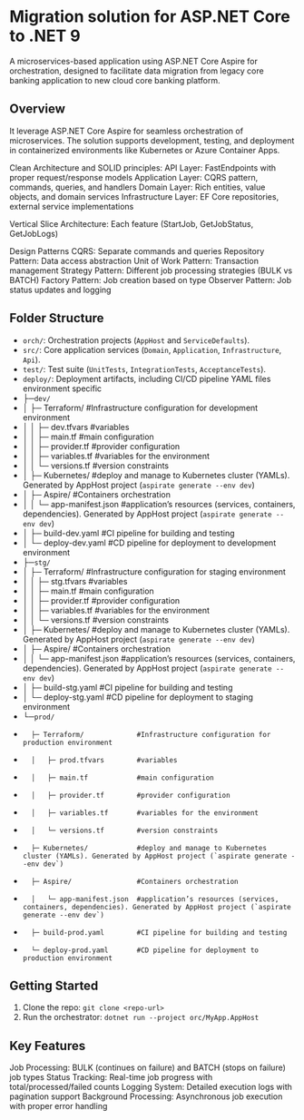﻿# Migration solution for ASP.NET Core to .NET 9
A microservices-based application using ASP.NET Core Aspire for orchestration, designed to facilitate data migration from legacy core banking application to new cloud core banking platform.

## Overview 
It leverage ASP.NET Core Aspire for seamless orchestration of microservices. 
The solution supports development, testing, and deployment in containerized environments like Kubernetes or Azure Container Apps.

Clean Architecture and SOLID principles:
API Layer: FastEndpoints with proper request/response models
Application Layer: CQRS pattern, commands, queries, and handlers
Domain Layer: Rich entities, value objects, and domain services
Infrastructure Layer: EF Core repositories, external service implementations

Vertical Slice Architecture: Each feature (StartJob, GetJobStatus, GetJobLogs)

Design Patterns
CQRS: Separate commands and queries
Repository Pattern: Data access abstraction
Unit of Work Pattern: Transaction management
Strategy Pattern: Different job processing strategies (BULK vs BATCH)
Factory Pattern: Job creation based on type
Observer Pattern: Job status updates and logging

## Folder Structure
- `orch/`: Orchestration projects (`AppHost` and `ServiceDefaults`).
- `src/`: Core application services (`Domain`, `Application`, `Infrastructure`, `Api`).
- `test/`: Test suite (`UnitTests`, `IntegrationTests`, `AcceptanceTests`).
- `deploy/`: Deployment artifacts, including CI/CD pipeline YAML files environment specific 
-   ├─`dev/`
-	│	├─ Terraform/              #Infrastructure configuration for development environment
-	│	│   ├─ dev.tfvars          #variables 
-	│	│   ├─ main.tf             #main configuration
-	│	│   ├─ provider.tf         #provider configuration
-	│	│   ├─ variables.tf        #variables for the environment
-	│	│   └─ versions.tf         #version constraints
-	│	├─ Kubernetes/             #deploy and manage to Kubernetes cluster (YAMLs). Generated by AppHost project (`aspirate generate --env dev`)
-	│   ├─ Aspire/                 #Containers orchestration
-	│   │   └─ app-manifest.json   #application’s resources (services, containers, dependencies). Generated by AppHost project (`aspirate generate --env dev`)
-	│   ├─ build-dev.yaml          #CI pipeline for building and testing
-	│   └─ deploy-dev.yaml         #CD pipeline for deployment to development environment
-   ├─`stg/`
-	│	├─ Terraform/              #Infrastructure configuration for staging environment
-	│	│   ├─ stg.tfvars          #variables 
-	│	│   ├─ main.tf             #main configuration
-	│	│   ├─ provider.tf         #provider configuration
-	│	│   ├─ variables.tf        #variables for the environment
-	│	│   └─ versions.tf         #version constraints
-	│	├─ Kubernetes/             #deploy and manage to Kubernetes cluster (YAMLs). Generated by AppHost project (`aspirate generate --env dev`)
-	│   ├─ Aspire/                 #Containers orchestration
-	│   │   └─ app-manifest.json   #application’s resources (services, containers, dependencies). Generated by AppHost project (`aspirate generate --env dev`)
-	│   ├─ build-stg.yaml          #CI pipeline for building and testing
-	│   └─ deploy-stg.yaml         #CD pipeline for deployment to staging environment
-   └─`prod/`
-	 	├─ Terraform/             #Infrastructure configuration for production environment
-	 	│   ├─ prod.tfvars        #variables
-	 	│   ├─ main.tf            #main configuration
-	 	│   ├─ provider.tf        #provider configuration
-	 	│   ├─ variables.tf       #variables for the environment
-	 	│   └─ versions.tf        #version constraints
-	 	├─ Kubernetes/            #deploy and manage to Kubernetes cluster (YAMLs). Generated by AppHost project (`aspirate generate --env dev`)
-	    ├─ Aspire/                #Containers orchestration
-	    │   └─ app-manifest.json  #application’s resources (services, containers, dependencies). Generated by AppHost project (`aspirate generate --env dev`)
-	    ├─ build-prod.yaml        #CI pipeline for building and testing
-	    └─ deploy-prod.yaml       #CD pipeline for deployment to production environment
	
## Getting Started
1. Clone the repo: `git clone <repo-url>`
2. Run the orchestrator: `dotnet run --project orc/MyApp.AppHost`

## Key Features
Job Processing: BULK (continues on failure) and BATCH (stops on failure) job types
Status Tracking: Real-time job progress with total/processed/failed counts
Logging System: Detailed execution logs with pagination support
Background Processing: Asynchronous job execution with proper error handling
